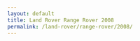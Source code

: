 ```yaml
---
layout: default
title: Land Rover Range Rover 2008
permalink: /land-rover/range-rover/2008/
---
```

